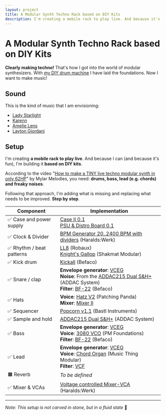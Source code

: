 ```yaml
---
layout: project
title: A Modular Synth Techno Rack based on DIY Kits
description: I'm creating a mobile rack to play live. And because it's fun, I'll base it on DIY kits.
---
```


# A Modular Synth Techno Rack based on DIY Kits

**Clearly making techno!** That's how I got into the world of modular synthesizers. With [my DIY drum machine](/projects/diy-modular-synthesizer-drum-machine/) I have laid the foundations. Now I want to make music!

## Sound

This is the kind of music that I am envisioning:

* [Lady Starlight](https://www.youtube.com/watch?v=JXC-RGnLXOU)
* [Karenn](https://www.youtube.com/watch?v=uVsfzprO7zs)
* [Amelie Lens](https://www.youtube.com/watch?v=GJkuTx1DQzg)
* [Layton Giordani](https://youtu.be/jYXeI_TGx9s?t=110)

## Setup

I'm creating **a mobile rack to play live**. And because I can (and because it's fun), I'm building it **based on DIY kits**.

According to the video "[How to make a TINY live techno modular synth in only 62HP](https://www.youtube.com/watch?v=4jCCzpWBsFs)" by Mylar Melodies, you need: **drums, bass, lead (e.g. chords) and freaky noises**.

Following that approach, I'm adding what is missing and replacing what needs to be improved. **Step by step**.

| Component                | Implementation                                               |
| ------------------------ | ------------------------------------------------------------ |
| ✅ Case and power supply  | [Case II 0.1](/modules/case-ii-0.1)<br />[PSU & Distro Board 0.1](/modules/psu-distro-board-0.1/) |
| ✅ Clock & Divider        | [BPM Generator 20..2400 BPM with dividers](https://haraldswerk.de/Gate_and_Trigger/Pulses/Pulses.html) (Haralds:Werk) |
| ✅ Rhythm / beat patterns | [LL8](https://www.robaux.io/ll8) (Robaux)<br />[Knight's Gallop](https://www.shakmatmodular.com/products/kg.html) (Shakmat Modular) |
| ✅ Kick drum              | [Kickall](https://www.befaco.org/kickall-2/) (Befaco)        |
| ✅ Snare / clap           | **Envelope generator**: [VCEG](/modules/voltage-controlled-envelope-generator-vceg/)<br />**Noise**: From the [ADDAC215 Dual S&H+](https://www.addacsystem.com/en/products/modules/addac200-series/addac215) (ADDAC System)<br />**Filter**: [BF-22](https://www.befaco.org/bf-22/) (Befaco) |
| ✅ Hats                   | **Voice**: [Hatz V2](http://patchingpanda.com/hatz) (Patching Panda)<br />**Mixer**: [Mixer II](/modules/mixer-ii) |
| ✅ Sequencer              | [Popcorn v1.1](https://bastl-instruments.com/eurorack/modules/popcorn) (Bastl Instruments) |
| ✅ Sample and hold        | [ADDAC215 Dual S&H+](https://www.addacsystem.com/en/products/modules/addac200-series/addac215) (ADDAC System) |
| ✅ Bass                   | **Envelope generator**: [VCEG](/modules/voltage-controlled-envelope-generator-vceg/)<br />**Voice**: [3080 VCO](https://www.tindie.com/products/pmfoundations/3080-vco-eurorack-pcb-set/) (PM Foundations)<br />**Filter**: [BF-22](https://www.befaco.org/bf-22/) (Befaco) |
| ✅ Lead                   | **Envelope generator**: [VCEG](/modules/voltage-controlled-envelope-generator-vceg/)<br />**Voice**: [Chord Organ](https://musicthing.co.uk/pages/chord.html) (Music Thing Modular)<br />**Filter**: [VCF](/modules/vcf/) |
| 🟧 Reverb                 | *To be defined*                                              |
| ✅ Mixer & VCAs           | [Voltage controlled Mixer-VCA](https://haraldswerk.de/Mixer/VC_Mixer_VCA/VC_Mixer_VCA.html) (Haralds:Werk) |

----

*Note: This setup is not carved in stone, but in a fluid state* 🌈
